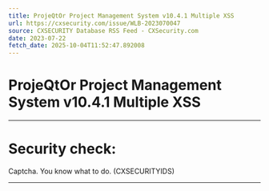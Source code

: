 ```yaml
---
title: ProjeQtOr Project Management System v10.4.1 Multiple XSS
url: https://cxsecurity.com/issue/WLB-2023070047
source: CXSECURITY Database RSS Feed - CXSecurity.com
date: 2023-07-22
fetch_date: 2025-10-04T11:52:47.892008
---
```


# ProjeQtOr Project Management System v10.4.1 Multiple XSS

---

# Security check:

Captcha. You know what to do. (CXSECURITYIDS)

---